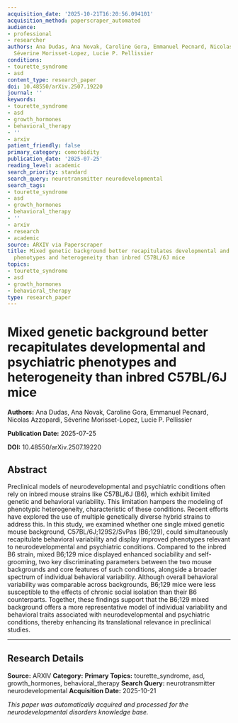 ```yaml
---
acquisition_date: '2025-10-21T16:20:56.094101'
acquisition_method: paperscraper_automated
audience:
- professional
- researcher
authors: Ana Dudas, Ana Novak, Caroline Gora, Emmanuel Pecnard, Nicolas Azzopardi,
  Séverine Morisset-Lopez, Lucie P. Pellissier
conditions:
- tourette_syndrome
- asd
content_type: research_paper
doi: 10.48550/arXiv.2507.19220
journal: ''
keywords:
- tourette_syndrome
- asd
- growth_hormones
- behavioral_therapy
- ''
- arxiv
patient_friendly: false
primary_category: comorbidity
publication_date: '2025-07-25'
reading_level: academic
search_priority: standard
search_query: neurotransmitter neurodevelopmental
search_tags:
- tourette_syndrome
- asd
- growth_hormones
- behavioral_therapy
- ''
- arxiv
- research
- academic
source: ARXIV via Paperscraper
title: Mixed genetic background better recapitulates developmental and psychiatric
  phenotypes and heterogeneity than inbred C57BL/6J mice
topics:
- tourette_syndrome
- asd
- growth_hormones
- behavioral_therapy
type: research_paper
---
```


# Mixed genetic background better recapitulates developmental and psychiatric phenotypes and heterogeneity than inbred C57BL/6J mice

**Authors:** Ana Dudas, Ana Novak, Caroline Gora, Emmanuel Pecnard, Nicolas Azzopardi, Séverine Morisset-Lopez, Lucie P. Pellissier

**Publication Date:** 2025-07-25

**DOI:** 10.48550/arXiv.2507.19220

## Abstract

Preclinical models of neurodevelopmental and psychiatric conditions often rely on inbred mouse strains like C57BL/6J (B6), which exhibit limited genetic and behavioral variability. This limitation hampers the modeling of phenotypic heterogeneity, characteristic of these conditions. Recent efforts have explored the use of multiple genetically diverse hybrid strains to address this. In this study, we examined whether one single mixed genetic mouse background, C57BL/6J;129S2/SvPas (B6;129), could simultaneously recapitulate behavioral variability and display improved phenotypes relevant to neurodevelopmental and psychiatric conditions. Compared to the inbred B6 strain, mixed B6;129 mice displayed enhanced sociability and self-grooming, two key discriminating parameters between the two mouse backgrounds and core features of such conditions, alongside a broader spectrum of individual behavioral variability. Although overall behavioral variability was comparable across backgrounds, B6;129 mice were less susceptible to the effects of chronic social isolation than their B6 counterparts. Together, these findings support that the B6;129 mixed background offers a more representative model of individual variability and behavioral traits associated with neurodevelopmental and psychiatric conditions, thereby enhancing its translational relevance in preclinical studies.

---

## Research Details

**Source:** ARXIV
**Category:** 
**Primary Topics:** tourette_syndrome, asd, growth_hormones, behavioral_therapy
**Search Query:** neurotransmitter neurodevelopmental
**Acquisition Date:** 2025-10-21

*This paper was automatically acquired and processed for the neurodevelopmental disorders knowledge base.*
